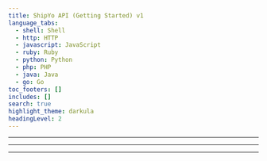 ```yaml
---
title: ShipYo API (Getting Started) v1
language_tabs:
  - shell: Shell
  - http: HTTP
  - javascript: JavaScript
  - ruby: Ruby
  - python: Python
  - php: PHP
  - java: Java
  - go: Go
toc_footers: []
includes: []
search: true
highlight_theme: darkula
headingLevel: 2
---
```


<script setup>
import Authentication from './api-components/Authentication.vue';
import Plans from './api-components/Plans.vue';
import Subscription from './api-components/Subscription.vue';
import Schemas from './api-components/Schemas.vue';
</script>

<Authentication />
<hr>
<Plans />
<hr>
<Subscription />
<hr>
<Schemas />